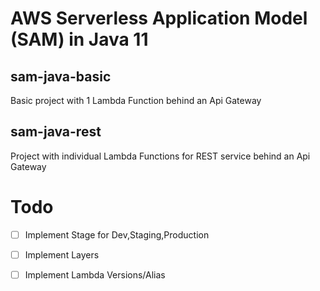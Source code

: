 # AWS Serverless Application Model (SAM) in Java 11

## sam-java-basic

Basic project with 1 Lambda Function behind an Api Gateway

## sam-java-rest

Project with individual Lambda Functions for REST service behind an Api Gateway

# Todo

- [ ] Implement Stage for Dev,Staging,Production

- [ ] Implement Layers

- [ ] Implement Lambda Versions/Alias

